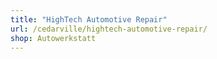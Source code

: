 ```yaml
---
title: "HighTech Automotive Repair"
url: /cedarville/hightech-automotive-repair/
shop: Autowerkstatt
---
```

